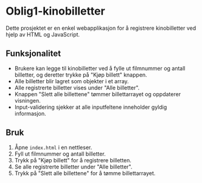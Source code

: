 # Oblig1-kinobilletter

Dette prosjektet er en enkel webapplikasjon for å registrere kinobilletter ved hjelp av HTML og JavaScript.

## Funksjonalitet

- Brukere kan legge til kinobilletter ved å fylle ut filmnummer og antall billetter, og deretter trykke på "Kjøp billett" knappen.
- Alle billetter blir lagret som objekter i et array.
- Alle registrerte billetter vises under "Alle billetter".
- Knappen "Slett alle billettene" tømmer billettarrayet og oppdaterer visningen.
- Input-validering sjekker at alle inputfeltene inneholder gyldig informasjon.

## Bruk

1. Åpne `index.html` i en nettleser.
2. Fyll ut filmnummer og antall billetter.
3. Trykk på "Kjøp billett" for å registrere billetten.
4. Se alle registrerte billetter under "Alle billetter".
5. Trykk på "Slett alle billettene" for å tømme billettarrayet.
